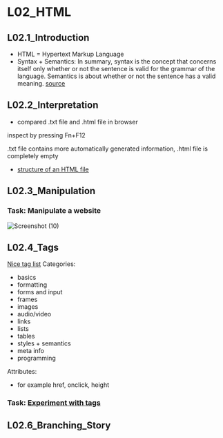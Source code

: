 # L02_HTML

## L02.1_Introduction
- HTML = Hypertext Markup Language
- Syntax + Semantics: In summary, syntax is the concept that concerns itself only whether or not the sentence is valid for the grammar of the language. Semantics is about whether or not the sentence has a valid meaning. [source](https://stackoverflow.com/questions/17930267/what-is-the-difference-between-syntax-and-semantics-in-programming-languages)

## L02.2_Interpretation
- compared .txt file and .html file in browser

inspect by pressing Fn+F12

.txt file contains more automatically generated information, .html file is completely empty
- [structure of an HTML file](https://github.com/jwernerr/Code1/blob/main/htmlstruct.html)

## L02.3_Manipulation
### Task: Manipulate a website
![Screenshot (10)](https://github.com/jwernerr/Code1/assets/173051010/b70c7d47-cbb6-4afb-a4ff-be360482484f)

## L02.4_Tags
[Nice tag list](https://www.w3schools.com/TAGs/)
Categories:
- basics
- formatting
- forms and input
- frames
- images
- audio/video
- links
- lists
- tables
- styles + semantics
- meta info
- programming

Attributes:
- for example href, onclick, height

### Task: [Experiment with tags](https://github.com/jwernerr/Code1/blob/main/htmltags.html)

## L02.6_Branching_Story

